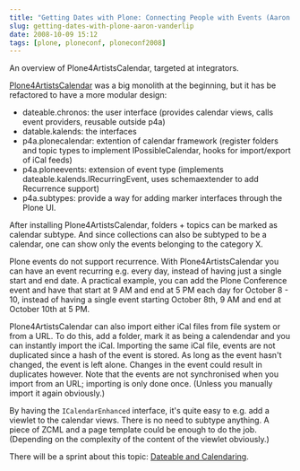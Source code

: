 ```yaml
---
title: "Getting Dates with Plone: Connecting People with Events (Aaron VanDerlip)"
slug: getting-dates-with-plone-aaron-vanderlip
date: 2008-10-09 15:12
tags: [plone, ploneconf, ploneconf2008]
---
```


An overview of Plone4ArtistsCalendar, targeted at integrators.

[Plone4ArtistsCalendar](http://plone4artists.org/products/plone4artistscalendar)
was a big monolith at the beginning, but it has be refactored to have
a more modular design:

- dateable.chronos: the user interface (provides calendar views, calls
  event providers, reusable outside p4a)
- datable.kalends: the interfaces
- p4a.plonecalendar: extention of calendar framework (register folders
  and topic types to implement IPossibleCalendar, hooks for
  import/export of iCal feeds)
- p4a.ploneevents: extension of event type (implements
  dateable.kalends.IRecurringEvent, uses schemaextender to add
  Recurrence support)
- p4a.subtypes: provide a way for adding marker interfaces through the
  Plone UI.

After installing Plone4ArtistsCalendar, folders + topics can be marked
as calendar subtype. And since collections can also be subtyped to be
a calendar, one can show only the events belonging to the category X.

Plone events do not support recurrence. With Plone4ArtistsCalendar you
can have an event recurring e.g. every day, instead of having just a
single start and end date. A practical example, you can add the Plone
Conference event and have that start at 9 AM and end at 5 PM each day
for October 8 - 10, instead of having a single event starting October
8th, 9 AM and end at October 10th at 5 PM.

Plone4ArtistsCalendar can also import either iCal files from file
system or from a URL. To do this, add a folder, mark it as being a
calendendar and you can instantly import the iCal. Importing the same
iCal file, events are not duplicated since a hash of the event is
stored. As long as the event hasn't changed, the event is left
alone. Changes in the event could result in duplicates however. Note
that the events are not synchronised when you import from an URL;
importing is only done once. (Unless you manually import it again
obviously.)

By having the `ICalendarEnhanced` interface, it's quite easy to
e.g. add a viewlet to the calendar views. There is no need to subtype
anything. A piece of ZCML and a page template could be enough to do
the job. (Depending on the complexity of the content of the viewlet
obviously.)

There will be a sprint about this topic:
[Dateable and Calendaring](http://www.openplans.org/projects/plone-conference-2008-dc/dateable-and-calendaring).
